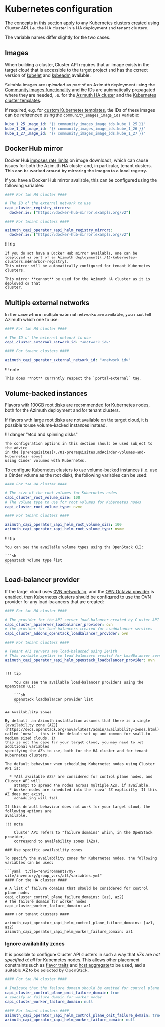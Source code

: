 # Kubernetes configuration

The concepts in this section apply to any Kubernetes clusters created using Cluster API,
i.e. the HA cluster in a HA deployment and tenant clusters.

The variable names differ slightly for the two cases.

## Images

When building a cluster, Cluster API requires that an image exists in the target cloud
that is accessible to the target project and has the correct version of
[kubelet](https://kubernetes.io/docs/reference/command-line-tools-reference/kubelet/) and
[kubeadm](https://kubernetes.io/docs/reference/setup-tools/kubeadm/) available.

Suitable images are uploaded as part of an Azimuth deployment using the
[Community images functionality](./09-community-images.md) and the IDs are automatically
propagated where they are needed, i.e. for the
[Azimuth HA cluster](./02-deployment-method.md#highly-available-ha) and the
[Kubernetes cluster templates](./10-kubernetes-clusters.md#cluster-templates).

If required, e.g. for
[custom Kubernetes templates](./10-kubernetes-clusters.md#custom-cluster-templates), the
IDs of these images can be referenced using the `community_images_image_ids` variable:

```yaml  title="environments/my-site/inventory/group_vars/all/variables.yml"
kube_1_25_image_id: "{{ community_images_image_ids.kube_1_25 }}"
kube_1_26_image_id: "{{ community_images_image_ids.kube_1_26 }}"
kube_1_27_image_id: "{{ community_images_image_ids.kube_1_27 }}"
```

## Docker Hub mirror

Docker Hub [imposes rate limits](https://docs.docker.com/docker-hub/download-rate-limit/)
on image downloads, which can cause issues for both the Azimuth HA cluster and, in particular,
tenant clusters. This can be worked around by mirroring the images to a local registry.

If you have a Docker Hub mirror available, this can be configured using the following variables:

```yaml
#### For the HA cluster ####

# The ID of the external network to use
capi_cluster_registry_mirrors:
  docker.io: ["https://docker-hub-mirror.example.org/v2"]

#### For tenant clusters ####

azimuth_capi_operator_capi_helm_registry_mirrors:
  docker.io: ["https://docker-hub-mirror.example.org/v2"]
```

!!! tip

    If you do not have a Docker Hub mirror available, one can be
    [deployed as part of an Azimuth deployment](./10-kubernetes-clusters.md#harbor-registry).
    This mirror will be automatically configured for tenant Kubernetes clusters.

    This mirror **cannot** be used for the Azimuth HA cluster as it is deployed on that
    cluster.

## Multiple external networks

In the case where multiple external networks are available, you must tell Azimuth which one
to use:

```yaml  title="environments/my-site/inventory/group_vars/all/variables.yml"
#### For the HA cluster ####

# The ID of the external network to use
capi_cluster_external_network_id: "<network id>"

#### For tenant clusters ####

azimuth_capi_operator_external_network_id: "<network id>"
```

!!! note

    This does **not** currently respect the `portal-external` tag.

## Volume-backed instances

Flavors with 100GB root disks are recommended for Kubernetes nodes, both for the
Azimuth deployment and for tenant clusters.

If flavors with large root disks are not available on the target cloud, it is possible
to use volume-backed instances instead.

!!! danger  "etcd and spinning disks"

    The configuration options in this section should be used subject to the advice
    in the [prerequisites](./01-prerequisites.md#cinder-volumes-and-kubernetes) about
    using Cinder volumes with Kubernetes.

To configure Kubernetes clusters to use volume-backed instances (i.e. use a Cinder
volume as the root disk), the following variables can be used:

```yaml  title="environments/my-site/inventory/group_vars/all/variables.yml"
#### For the HA cluster ####

# The size of the root volumes for Kubernetes nodes
capi_cluster_root_volume_size: 100
# The volume type to use for root volumes for Kubernetes nodes
capi_cluster_root_volume_type: nvme

#### For tenant clusters ####

azimuth_capi_operator_capi_helm_root_volume_size: 100
azimuth_capi_operator_capi_helm_root_volume_type: nvme
```

!!! tip

    You can see the available volume types using the OpenStack CLI:

    ```sh
    openstack volume type list
    ```

## Load-balancer provider

If the target cloud uses [OVN networking](https://www.ovn.org/en/), and the
[OVN Octavia provider](https://docs.openstack.org/ovn-octavia-provider/latest/admin/driver.html)
is enabled, then Kubernetes clusters should be configured to use the OVN provider for
any load-balancers that are created:

```yaml  title="environments/my-site/inventory/group_vars/all/variables.yml"
#### For the HA cluster ####

# The provider for the API server load-balancer created by Cluster API
capi_cluster_apiserver_loadbalancer_provider: ovn
# The provider for load-balancers created for LoadBalancer services
capi_cluster_addons_openstack_loadbalancer_provider: ovn

#### For tenant clusters ####

# Tenant API servers are load-balanced using Zenith
# This variable applies to load-balancers created for LoadBalancer services
azimuth_capi_operator_capi_helm_openstack_loadbalancer_provider: ovn
```
```

!!! tip

    You can see the available load-balancer providers using the OpenStack CLI:

    ```sh
    openstack loadbalancer provider list
    ```

## Availability zones

By default, an Azimuth installation assumes that there is a single
[availability zone (AZ)](https://docs.openstack.org/nova/latest/admin/availability-zones.html)
called `nova` - this is the default set up and common for small-to-medium sized clouds. If
this is not the case for your target cloud, you may need to set additional variables
specifying the AZs to use, both for the HA cluster and for tenant Kubernetes clusters.

The default behaviour when scheduling Kubernetes nodes using Cluster API is:

  * *All available AZs* are considered for control plane nodes, and Cluster API will
    attempt to spread the nodes across multiple AZs, if available.
  * Worker nodes are scheduled into the `nova` AZ explicitly. If this AZ does not exist,
    scheduling will fail.

If this default behaviour does not work for your target cloud, the following options are
available.

!!! note

    Cluster API refers to "failure domains" which, in the OpenStack provider,
    correspond to availability zones (AZs).

### Use specific availability zones

To specify the availability zones for Kubernetes nodes, the following variables can be used:

```yaml  title="environments/my-site/inventory/group_vars/all/variables.yml"
#### For the HA cluster ####

# A list of failure domains that should be considered for control plane nodes
capi_cluster_control_plane_failure_domains: [az1, az2]
# The failure domain for worker nodes
capi_cluster_worker_failure_domain: az1

#### For tenant clusters ####

azimuth_capi_operator_capi_helm_control_plane_failure_domains: [az1, az2]
azimuth_capi_operator_capi_helm_worker_failure_domain: az1
```

### Ignore availability zones

It is possible to configure Cluster API clusters in such a way that AZs are *not specified at all*
for Kubernetes nodes. This allows other placement constraints such as
[flavor traits](https://docs.openstack.org/nova/latest/user/flavors.html#extra-specs-required-traits)
and [host aggregate](https://docs.openstack.org/nova/latest/admin/aggregates.html) to
be used, and a suitable AZ to be selected by OpenStack.

```yaml  title="environments/my-site/inventory/group_vars/all/variables.yml"
#### For the HA cluster ####

# Indicate that the failure domain should be omitted for control plane nodes
capi_cluster_control_plane_omit_failure_domain: true
# Specify no failure domain for worker nodes
capi_cluster_worker_failure_domain: null

#### For tenant clusters ####
azimuth_capi_operator_capi_helm_control_plane_omit_failure_domain: true
azimuth_capi_operator_capi_helm_worker_failure_domain: null
```
